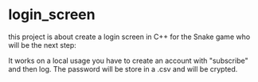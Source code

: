 # login_screen

this project is about create a login screen in C++ for the Snake game who will be the next step:

It works on a local usage you have to create an account with "subscribe" and then log.
The password will be store in a .csv and will be crypted. 

